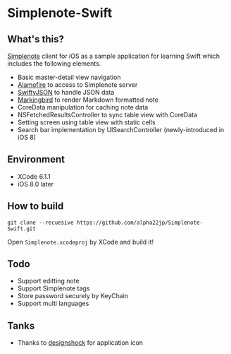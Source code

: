 # Simplenote-Swift

## What's this?

[Simplenote](https://simple-note.appspot.com/) client for iOS as a sample application for learning Swift which includes the following elements.

* Basic master-detail view navigation
* [Alamofire](https://github.com/Alamofire) to access to Simplenote server
* [SwiftyJSON](https://github.com/SwiftyJSON) to handle JSON data
* [Markingbird](https://github.com/kristopherjohnson/Markingbird) to render Markdown formatted note
* CoreData manipulation for caching note data
* NSFetchedResultsController to sync table view with CoreData
* Setting screen using table view with static cells
* Search bar implementation by UISearchController (newly-introduced in iOS 8)

## Environment

* XCode 6.1.1
* iOS 8.0 later

## How to build

```Shell
git clone --recuesive https://github.com/alpha22jp/Simplenote-Swift.git
```

Open `Simplenote.xcodeproj` by XCode and build it!

## Todo

* Support editting note
* Support Simplenote tags
* Store password securely by KeyChain
* Support multi languages

## Tanks

* Thanks to [designshock](http://www.easyicon.net/language.en/iconsearch/author:designshock/) for application icon
